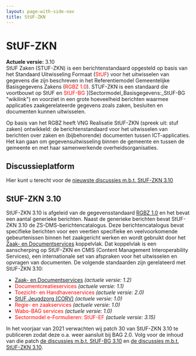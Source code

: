 ```yaml
---
layout: page-with-side-nav
title: StUF-ZKN
---
```

# StUF-ZKN

**Actuele versie:** 3.10  
StUF Zaken (STUF-ZKN) is een berichtenstandaard opgesteld op basis van
het Standaard Uitwisseling Formaat (<span style="color:red">StUF</span>) voor het uitwisselen van
gegevens die zijn beschreven in het Referentiemodel Gemeentelijke
Basisgegevens Zakens (<span style="color:red">RGBZ 1.0</span>). STUF-ZKN is een
standaard die voortbouwt op StUF en <span style="color:red">StUF-BG</span>
](Sectormodel_Basisgegevens:_StUF-BG "wikilink") en voorziet in een
grote hoeveelheid berichten waarmee applicaties zaakgerelateerde
gegevens zoals zaken, besluiten en documenten kunnen uitwisselen.

Op basis van het RGBZ heeft VNG Realisatie StUF-ZKN (spreek uit: stuf
zaken) ontwikkeld: de berichtenstandaard voor het uitwisselen van
berichten over zaken en (bijbehorende) documenten tussen
ICT-applicaties. Het kan gaan om gegevensuitwisseling binnen de gemeente
en tussen de gemeente en met haar samenwerkende overheidsorganisaties.

## Discussieplatform

Hier kunt u terecht voor de [nieuwste discussies m.b.t. StUF-ZKN
3.10](https://github.com/VNG-Realisatie/StUF-Standaarden/labels/StUF-ZKN%203.10)

## StUF-ZKN 3.10

StUF-ZKN 3.10 is afgeleid van de gegevensstandaard [RGBZ
1.0](Informatiemodel_Zaken_(RGBZ) "wikilink") en het bevat een aantal
generieke berichten. Naast de generieke berichten bevat StUF-ZKN 3.10 de
ZS-DMS-berichtencatalogus. Deze berichtencatalogus bevat specifieke
berichten voor een veertien specifieke en veelvoorkomende gebeurtenissen
binnen het zaakgericht werken en wordt gebruikt door het [ Zaak- en
Documentservices](Zaak-Document_services "wikilink") koppelvlak. Dat
koppelvlak is een aanscherping op StUF-ZKN en CMIS (Content Management
Interoperability Services), een internationale set van afspraken voor
het uitwisselen en opvragen van documenten. De volgende standaarden zijn
gerelateerd met StUF-ZKN 3.10:

- [Zaak- en Documentservices](https://vng-realisatie.github.io/Zaak-en-Documentservices/)
  *(actuele versie: 1.2)*
- <span style="color:red">Documentcreatieservices</span>
  *(actuele versie: 1.1)*
- <span style="color:red">Toezicht- en Handhavenservices</span>
  *(actuele versie: 2.0)*
- [StUF Jeugdzorg (CORV)](https://vng-realisatie.github.io/StUF-Jeugdzorg/)
  *(actuele versie: 1.0)*
- <span style="color:red">Regie- en zaakservices</span> *(actuele
  versie: 1.0)*
- <span style="color:red">Wabo-BAG services</span> *(actuele versie:
  1.0)*
- <span style="color:red">Sectormodel e-Formulieren: StUF-EF</span> *(actuele
  versie: 3.15)*

In het voorjaar van 2021 verwachten wij patch 30 van StUF-ZKN 3.10 te
publiceren zodat deze o.a. weer aansluit bij BAG 2.0. Volg voor de
inhoud van die patch [de discussies m.b.t. StUF-BG
3.10](https://github.com/VNG-Realisatie/StUF-Standaarden/labels/StUF-BG%203.10)
en [de discussies m.b.t. StUF-ZKN
3.10](https://github.com/VNG-Realisatie/StUF-Standaarden/labels/StUF-ZKN%203.10).